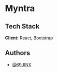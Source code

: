 
# Myntra
## Tech Stack

**Client:** React, Bootstrap


## Authors

- [@69JINX](https://www.github.com/69jinx)

